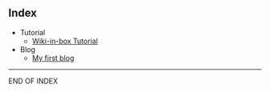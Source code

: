 ## Index

+ Tutorial
	+ [Wiki-in-box Tutorial](tutorial)
+ Blog
	+ [My first blog](2015-05-17-first)

------
END OF INDEX
